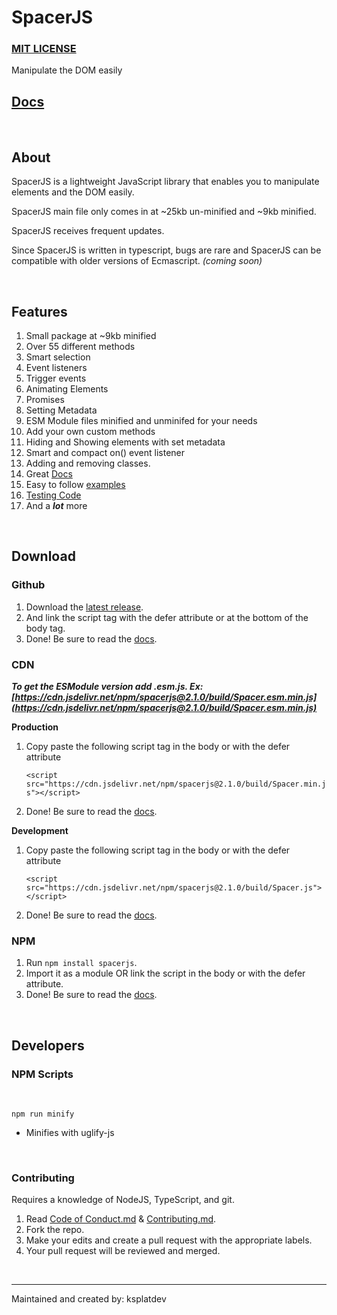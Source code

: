 # SpacerJS

### [MIT LICENSE](LICENSE)

Manipulate the DOM easily

## [Docs](https://ksplatdev.github.io/SpacerJS/-_.html)

<br>

## About

SpacerJS is a lightweight JavaScript library that enables you to manipulate elements and the DOM easily.

SpacerJS main file only comes in at ~25kb un-minified and ~9kb minified.

SpacerJS receives frequent updates.

Since SpacerJS is written in typescript, bugs are rare and SpacerJS can be compatible with older versions of Ecmascript. _(coming soon)_

<br>

## Features

1. Small package at ~9kb minified
2. Over 55 different methods
3. Smart selection
4. Event listeners
5. Trigger events
6. Animating Elements
7. Promises
8. Setting Metadata
9. ESM Module files minified and unminifed for your needs
10. Add your own custom methods
11. Hiding and Showing elements with set metadata
12. Smart and compact on() event listener
13. Adding and removing classes.
14. Great [Docs](https://ksplatdev.github.io/SpacerJS/-_.html)
15. Easy to follow [examples](examples.md)
16. [Testing Code](test)
17. And a **_lot_** more

<br>

## Download

### Github

1. Download the [latest release](https://github.com/ksplatdev/SpacerJS/releases/latest).
2. And link the script tag with the defer attribute or at the bottom of the body tag.
3. Done! Be sure to read the [docs](https://ksplatdev.github.io/SpacerJS/-_.html).

### CDN

**_To get the ESModule version add .esm.js. Ex: [https://cdn.jsdelivr.net/npm/spacerjs@2.1.0/build/Spacer.esm.min.js](https://cdn.jsdelivr.net/npm/spacerjs@2.1.0/build/Spacer.esm.min.js)_**

**Production**

1. Copy paste the following script tag in the body or with the defer attribute

    `<script src="https://cdn.jsdelivr.net/npm/spacerjs@2.1.0/build/Spacer.min.js"></script>`

2. Done! Be sure to read the [docs](https://ksplatdev.github.io/SpacerJS/-_.html).

**Development**

1. Copy paste the following script tag in the body or with the defer attribute

    `<script src="https://cdn.jsdelivr.net/npm/spacerjs@2.1.0/build/Spacer.js"></script>`

2. Done! Be sure to read the [docs](https://ksplatdev.github.io/SpacerJS/-_.html).

### NPM

1. Run `npm install spacerjs`.
2. Import it as a module OR link the script in the body or with the defer attribute.
3. Done! Be sure to read the [docs](https://ksplatdev.github.io/SpacerJS/-_.html).

<br>

## Developers

### NPM Scripts

<br>

`npm run minify`

-   Minifies with uglify-js

<br>

### Contributing

Requires a knowledge of NodeJS, TypeScript, and git.

1. Read [Code of Conduct.md](CODE_OF_CONDUCT.md) & [Contributing.md](CONTRIBUTING.md).
2. Fork the repo.
3. Make your edits and create a pull request with the appropriate labels.
4. Your pull request will be reviewed and merged.

<br><hr>

Maintained and created by: ksplatdev
